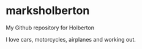 # marksholberton

My Github repository for Holberton

I love cars, motorcycles, airplanes and working out.
